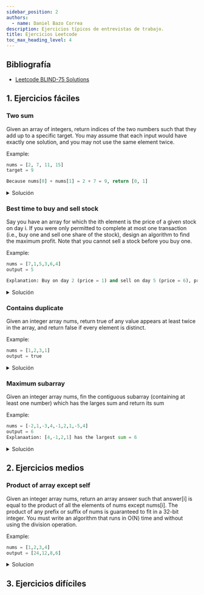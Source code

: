 ```yaml
---
sidebar_position: 2
authors:
  - name: Daniel Bazo Correa
description: Ejercicios típicos de entrevistas de trabajo.
title: Ejercicios Leetcode
toc_max_heading_level: 4
---
```


## Bibliografía

* [Leetcode BLIND-75 Solutions](https://www.youtube.com/playlist?list=PLot-Xpze53ldVwtstag2TL4HQhAnC8ATf)
  
## 1. Ejercicios fáciles

### Two sum

Given an array of integers, return indices of the two numbers such that they add up to a specific target. You may assume that each input would have exactly one solution, and you may not use the same element twice.

Example:

```python
nums = [2, 7, 11, 15]
target = 9

Because nums[0] + nums[1] = 2 + 7 = 9, return [0, 1]
```

<details>

<summary>
Solución
</summary>

```python
def funcion1(lista: list[int], target: int) -> list[int]:

    """
    Esta funcion es O(N^2) en tiempo, y O(1) en espacio.
    """

    for i, vali in enumerate(lista):

        for j, valj in enumerate(lista[i:]):

            if valj + vali == target:

                return [i, j]

def funcion2(lista: list[int], target: int) -> list[int]:

    """
    Esta funcion es O(N) en tiempo y O(N) en espacio.
    """

    diccionario = {}

    for i, valor in enumerate(lista):

        valor2 = target - valor

        if valor2 in diccionario:

            return [i, diccionario[valor2]]

        else:

            diccionario[valor] = i
```
</details>

### Best time to buy and sell stock

Say you have an array for which the ith element is the price of a given stock on day i. If you were only permitted to complete at most one transaction (i.e., buy one and sell one share of the stock), design an algorithm to find the maximum profit. Note that you cannot sell a stock before you buy one.

Example:

```python
nums = [7,1,5,3,6,4]
output = 5

Explanation: Buy on day 2 (price = 1) and sell on day 5 (price = 6), profit = 6 -1 = 5. Not 7 - 1 = 6, as selling price needs to be larger than buying price.
```

<details>

<summary>
Solución
</summary>

```python
def funcion(lista: list[int]) -> list[int]:

    """
    O(N^2)
    """

    max = lista[0]

    for i, vali in enumerate(lista):

        for j, valj in enumerate(lista[i:]):

            diff = valj - vali

            if diff > max:

                max = diff
                tupla = (i, j + 1)

    return [tupla, max]

def funcion2(lista: list[int]) -> list[int]:

    """
    O(N)
    """

    ## Almacenamos indice, valor
    tupla_max = (0, float('-inf'))
    tupla_min = (0, float('inf'))

    for i, vali in enumerate(lista):

        if vali < tupla_min[-1]:

            tupla_min = (i, vali)

        elif vali > tupla_max[-1] and i > tupla_min[0]:

            tupla_max = (i, vali)
    
    return [tupla_max[0], tupla_min[0], tupla_max[-1] - tupla_min[-1]]
```
</details>

### Contains duplicate

Given an integer array nums, return true of any value appears at least twice in the array, and return false if every element is distinct.

Example:

```python
nums = [1,2,3,1]
output = true
```

<details>

<summary>
Solución
</summary>

```python
def funcion(lista: list[int]) -> bool:

    """
    O(N^2)
    """
    
    for i, vali in enumerate(lista):

        for j, valj in enumerate(lista[i + 1:]):

            if vali == valj:

                return True

    return False

def funcion2(lista: list[int]) -> bool:

    """
    O(N)
    """

    diccionario = {}

    for i, vali in enumerate(lista):

        if vali in diccionario:

            return True

        else:

            diccionario[vali] = i

    return False
```
</details>

### Maximum subarray

Given an integer array nums, fin the contiguous subarray (containing at least one number) which has the larges sum and return its sum

Example:

```python
nums = [-2,1,-3,4,-1,2,1,-5,4]
output = 6
Explanaation: [4,-1,2,1] has the largest sum = 6
```

<details>

<summary>
Solución
</summary>

```python
def funcion(lista: list[int]) -> int:

    """
    Maximo subarray
    Kadane's algorithm O(N)
    """

    suma_act = lista[0]
    suma_max = lista[0]

    for i in range(1, len(lista)):

        suma_act = max(lista[i], suma_act + lista[i])

        suma_max = max(suma_act, suma_max)

    return suma_max
```
</details>


## 2. Ejercicios medios

### Product of array except self

Given an integer array nums, return an array answer such that answer[i] is equal to the product of all the elements of nums except nums[i]. The product of any prefix or suffix of nums is guaranteed to fit in a 32-bit integer. You must write an algorithm that runs in O(N) time and without using the division operation.

Example:

```python
nums = [1,2,3,4]
output = [24,12,8,6]
```

<details>

<summary>
Solucion
</summary>

```python
def funcion(lista: list[int]) -> bool:

    """
    O(N^2), suponiendo que no tenemos las restricciones que nos imponen
    """
    
    producto = 1

    for i, vali in enumerate(lista):

        producto *= vali

    res = []

    for i, vali in enumerate(lista):

        res.append(int(producto / vali))
        
    return res

def funcion2(lista: list[int]) -> bool:

    """
    O(N^2), sin utilizar la division
    """

    res = []
    
    for i, vali in enumerate(lista):

        if i == 0:

            izq = []

        else:

            izq = lista[:i]

        elif i == len(lista) - 1:

            der = []

        else:

            der = lista[i + 1:]
            
        new_lista = izq + der
        producto = 1

        for i, val in enumerate(new_lista):

            producto *= val

        res.append(producto)

    return res

def funcion3(lista: list[int]) -> bool:

    """
    O(N)
    """
    
    n = len(lista)

    ## Inicializar las listas de productos a la izquierda y a la derecha
    ## Inicialmente todos los valores son 1, se crean tantos elementos
    ## como elementos tenga la lista original

    izq = [1] * n
    der = [1] * n

    ## Calcular el producto acumulativo a la izquierda de cada índice
    for i in range(1, n):

        izq[i] = izq[i - 1] * lista[i - 1]

    ## Calcular el producto acumulativo a la derecha de cada índice
    for i in reversed(range(n - 1)):

        der[i] = der[i + 1] * lista[i + 1]
    
    ## Calcular el producto de los elementos excepto el mismo
    for i in range(n):

        lista[i] = izq[i] * der[i]

    return lista
```
</details>

## 3. Ejercicios difíciles